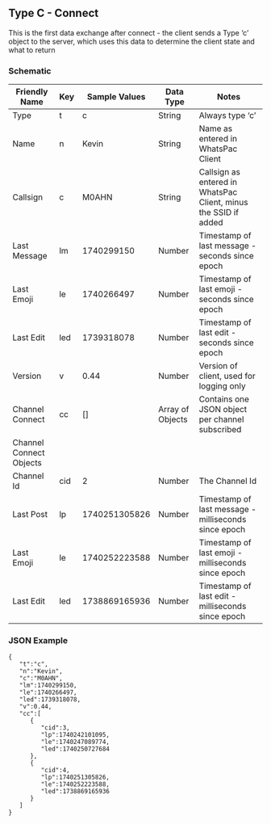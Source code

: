 ## Type C - Connect
This is the first data exchange after connect - the client sends a Type ‘c’ object to the server, which uses this data to determine the client state and what to return
### Schematic
|Friendly Name|Key|Sample Values|Data Type|Notes
| -------- | ------- | -------- | ------- | ------- |
|Type|t|c|String|Always type ‘c’|
|Name|n|Kevin|String|Name as entered in WhatsPac Client|
|Callsign|c|M0AHN|String|Callsign as entered in WhatsPac Client, minus the SSID if added|
|Last Message|lm|1740299150|Number|Timestamp of last message - seconds since epoch|
|Last Emoji|le|1740266497|Number|Timestamp of last emoji - seconds since epoch
|Last Edit|led|1739318078|Number|Timestamp of last edit - seconds since epoch
|Version|v|0.44|Number|Version of client, used for logging only
|Channel Connect|cc|[]|Array of Objects|Contains one JSON object per channel subscribed
|Channel Connect Objects
|Channel Id|cid|2|Number|The Channel Id
|Last Post|lp|1740251305826|Number|Timestamp of last message - milliseconds since epoch
|Last Emoji|le|1740252223588|Number|Timestamp of last emoji - milliseconds since epoch
|Last Edit|led|1738869165936|Number|Timestamp of last edit - milliseconds since epoch
### JSON Example
```
{
   "t":"c",
   "n":"Kevin",
   "c":"M0AHN",
   "lm":1740299150,
   "le":1740266497,
   "led":1739318078,
   "v":0.44,
   "cc":[
      {
         "cid":3,
         "lp":1740242101095,
         "le":1740247089774,
         "led":1740250727684
      },
      {
         "cid":4,
         "lp":1740251305826,
         "le":1740252223588,
         "led":1738869165936
      }
   ]
}

```

